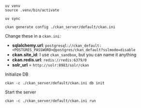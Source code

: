 
```shell
uv venv
source .venv/bin/activate
```

```shell
uv sync
```

```shell
ckan generate config ./ckan_server/default/ckan.ini
```

Change these in a `ckan.ini`:
 - **sqlalchemy.url**: `postgresql://ckan_default:<POSTGRES_PASSWORD>@postgres/ckan_default?sslmode=disable`
 - **ckan.site_id**: I use `ckan_sandbox`, but you can name it anything
 - **ckan.redis.url**: `redis://redis:6379/0`
 - **solr_url** = `http://solr:8983/solr/ckan`

Initialize DB

```shell
ckan -c ./ckan_server/default/ckan.ini db init
```

Start the server

```shell
ckan -c ./ckan_server/default/ckan.ini run
```
